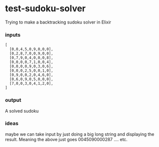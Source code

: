 # test-sudoku-solver
Trying to make a backtracking sudoku solver in Elixir

### inputs
```
[
  [0,0,4,5,0,9,0,0,0],
  [0,2,8,7,0,0,9,0,0],
  [0,7,9,0,4,0,0,0,8],
  [0,0,0,0,7,1,0,0,4],
  [0,0,0,0,9,0,3,0,6],
  [0,0,0,2,5,0,0,1,0],
  [0,9,0,0,2,0,4,6,0],
  [0,6,0,9,0,5,0,0,0],
  [7,0,0,3,0,4,1,2,0],
]
```

### output
A solved sudoku

### ideas
maybe we can take input by just doing a big long string and displaying the
result. Meaning the above just goes 0045090000287 .... etc.

